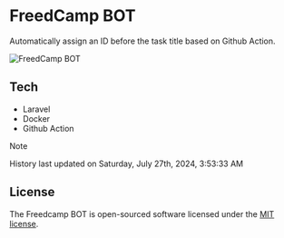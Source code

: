 # FreedCamp BOT

Automatically assign an ID before the task title based on Github Action.

![FreedCamp BOT](https://repository-images.githubusercontent.com/737932867/7d34798b-2680-471c-b089-a78a718d3d6a)

## Tech

- Laravel
- Docker
- Github Action

> [!NOTE]  
> History last updated on Saturday, July 27th, 2024, 3:53:33 AM

## License

The Freedcamp BOT is open-sourced software licensed under the [MIT license](https://opensource.org/licenses/MIT).
